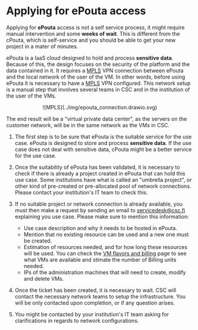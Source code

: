 # Applying for ePouta access

Applying for **ePouta** access is not a self service process, it might require manual intervention and some **weeks of wait**. This is different from the cPouta, which is self-service and you should be able to get your new project in a mater of minutes. 

ePouta is a IaaS cloud designed to hold and process **sensitive data**. Because of this, the design focuses on the security of the platform and the data contained in it. It requires a [MPLS](https://en.wikipedia.org/wiki/Multiprotocol_Label_Switching) VPN connection between ePouta and the local network of the user of the VM. In other words, before using ePouta it is necessary to have a [MPLS](https://en.wikipedia.org/wiki/Multiprotocol_Label_Switching) VPN configured. This network setup is a manual step that involves several teams in CSC and in the institution of the user of the VMs.

<center>![MPLS](../img/epouta_connection.drawio.svg)</center>

The end result will be a "virtual private data center", as the servers on the customer network, will be in the same network as the VMs in CSC.

1. The first step is to be sure that ePouta is the suitable service for the use case. ePouta is designed to store and process **sensitive data**. If the use case does not deal with sensitive data, cPouta might be a better service for the use case.

1. Once the suitability of ePouta has been validated, it is necessary to check if there is already a project created in ePouta that can hold this use case. Some institutions have what is called an "umbrella project", or other kind of pre-created or pre-allocated pool of network connections. Please contact your institution's IT team to check this.

1. If no suitable project or network connection is already available, you must then make a request by sending an email to <servicedesk@csc.fi> explaining you use case. Please make sure to mention this information:

    * Use case description and why it needs to be hosted in ePouta.
    * Mention that no existing resource can be used and a new one must be created.
    * Estimation of resources needed, and for how long these resources will be used. You can check the [VM flavors and billing](vm-flavors-and-billing.md#epouta-flavors) page to see what VMs are available and stimate the number of Billing units needed.
    * IPs of the administration machines that will need to create, modify and delete VMs.

1. Once the ticket has been created, it is necessary to wait. CSC will contact the necessary network teams to setup the infrastructure. You will be only contacted upon completion, or if any question arises.

1. You might be contacted by your institution's IT team asking for clarifications in regards to network configurations.
